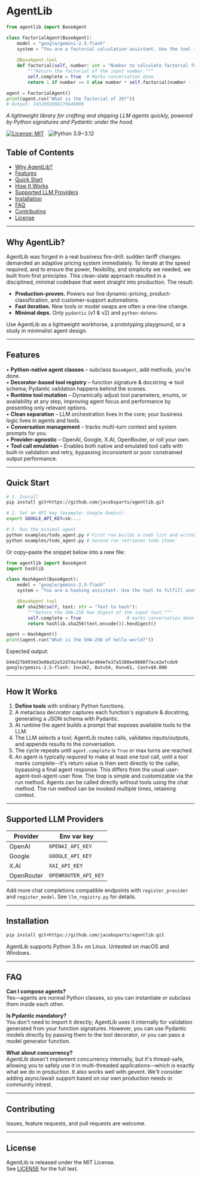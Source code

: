 # AgentLib

```python
from agentlib import BaseAgent

class FactorialAgent(BaseAgent):
    model = "google/gemini-2.5-flash"
    system = "You are a factorial calculation assistant. Use the tool to fulfill user requests."
    
    @BaseAgent.tool
    def factorial(self, number: int = "Number to calculate factorial for"):
        """Return the factorial of the input number."""
        self.complete = True  # Marks conversation done
        return 1 if number == 0 else number * self.factorial(number - 1)

agent = FactorialAgent()
print(agent.run("What is the factorial of 20?"))
# Output: 2432902008176640000
```

*A lightweight library for crafting and shipping LLM agents quickly, powered by Python signatures and Pydantic under the hood.*

[![License: MIT](https://img.shields.io/badge/license-MIT-blue.svg)](LICENSE)
&nbsp;
![Python 3.9‒3.12](https://img.shields.io/badge/python-3.9‒3.12-blue)
&nbsp;

<!--ts-->
## Table of Contents
- [Why AgentLib?](#why-agentlib)
- [Features](#features)
- [Quick Start](#quick-start)
- [How It Works](#how-it-works)
- [Supported LLM Providers](#supported-llm-providers)
- [Installation](#installation)
- [FAQ](#faq)
- [Contributing](#contributing)
- [License](#license)
<!--te-->

---

## Why AgentLib?

AgentLib was forged in a real business fire-drill: sudden tariff changes demanded an adaptive pricing system immediately.
To iterate at the speed required, and to ensure the power, flexibility, and simplicity we needed, we built from first principles. This clean-slate approach resulted in a disciplined, minimal codebase that went straight into production.
The result:

* **Production-proven.** Powers our live dynamic-pricing, product-classification, and customer-support automations.  
* **Fast iteration.** New tools or model swaps are often a one-line change.  
* **Minimal deps.** Only `pydantic` (v1 & v2) and `python-dotenv`.  

Use AgentLib as a lightweight workhorse, a prototyping playground, or a study in minimalist agent design.

---

## Features

• **Python-native agent classes** – subclass `BaseAgent`, add methods, you're done.  
• **Decorator-based tool registry** – function signature & docstring ⇒ tool schema; Pydantic validation happens behind the scenes.  
• **Runtime tool mutation** – Dynamically adjust tool parameters, enums, or availability at any step, improving agent focus and performance by presenting only relevant options.  
• **Clean separation** – LLM orchestration lives in the core; your business logic lives in agents and tools.  
• **Conversation management** – tracks multi-turn context and system prompts for you.  
• **Provider-agnostic** – OpenAI, Google, X.AI, OpenRouter, or roll your own.  
• **Tool call emulation** – Enables both native and emulated tool calls with built-in validation and retry, bypassing inconsistent or poor constrained output performance.

---

## Quick Start

```bash
# 1. Install
pip install git+https://github.com/jacobsparts/agentlib.git

# 2. Set an API key (example: Google Gemini)
export GOOGLE_API_KEY=sk-...

# 3. Run the minimal agent
python examples/todo_agent.py # First run builds a todo list and writes to sqlite
python examples/todo_agent.py # Second run retrieves todo items
```

Or copy–paste the snippet below into a new file:

```python
from agentlib import BaseAgent
import hashlib

class HashAgent(BaseAgent):
    model = "google/gemini-2.5-flash"
    system = "You are a hashing assistant. Use the tool to fulfill user requests."

    @BaseAgent.tool
    def sha256(self, text: str = "Text to hash"):
        """Return the SHA-256 hex digest of the input text."""
        self.complete = True                 # marks conversation done
        return hashlib.sha256(text.encode()).hexdigest()

agent = HashAgent()
print(agent.run("What is the SHA-256 of hello world?"))
```

Expected output:

```
b94d27b9934d3e08a52e52d7da7dabfac484efe37a5380ee9088f7ace2efcde9
google/gemini-2.5-flash: In=342, Out=54, Rsn=61, Cost=$0.000
```

---

## How It Works

1. **Define tools** with ordinary Python functions.  
2. A metaclass decorator captures each function's signature & docstring, generating a JSON schema with Pydantic.  
3. At runtime the agent builds a prompt that exposes available tools to the LLM.  
4. The LLM selects a tool; AgentLib routes calls, validates inputs/outputs, and appends results to the conversation.  
5. The cycle repeats until `agent.complete` is `True` or max turns are reached.  
6. An agent is typically *required* to make at least one tool call, until a tool marks complete--it's return value is then sent directly to the caller, bypassing a final agent response. This differs from the usual user-agent-tool-agent-user flow. The loop is simple and customizable via the run method. Agents can be called directly without tools using the chat method.  The run method can be invoked multiple times, retaining context.  

---

## Supported LLM Providers

| Provider | Env var key        |
|----------|--------------------|
| OpenAI   | `OPENAI_API_KEY`   |
| Google   | `GOOGLE_API_KEY`   |
| X.AI     | `XAI_API_KEY`      |
| OpenRouter | `OPENROUTER_API_KEY` |

Add more chat completions compatible endpoints with `register_provider` and `register_model`.  See `llm_registry.py` for details.

---

## Installation

```bash
pip install git+https://github.com/jacobsparts/agentlib.git
```

AgentLib supports Python 3.9+ on Linux.  Untested on macOS and Windows.

---

## FAQ

**Can I compose agents?**  
Yes—agents are normal Python classes, so you can instantiate or subclass them inside each other.

**Is Pydantic mandatory?**  
You don't need to import it directly; AgentLib uses it internally for validation generated from your function signatures.  However, you can use Pydantic models directly by passing them to the tool decorator, or you can pass a model generator function.

**What about concurrency?**  
AgentLib doesn't implement concurrency internally, but it's thread-safe, allowing you to safely use it in multi-threaded applications—which is exactly what we do in production. It also works well with gevent. We'll consider adding async/await support based on our own production needs or community intrest.


---

## Contributing

Issues, feature requests, and pull requests are welcome.  

---

## License

AgentLib is released under the MIT License.  
See [LICENSE](LICENSE) for the full text.

